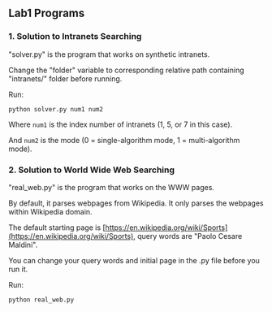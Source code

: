 ## Lab1 Programs
### 1. Solution to Intranets Searching

"solver.py" is the program that works on synthetic intranets.

Change the "folder" variable to corresponding relative path containing "intranets/" folder before running.

Run:

```
python solver.py num1 num2
```

Where `num1` is the index number of intranets (1, 5, or 7 in this case).

And `num2` is the mode (0 = single-algorithm mode, 1 = multi-algorithm mode).

### 2. Solution to World Wide Web Searching

"real_web.py" is the program that works on the WWW pages.

By default, it parses webpages from Wikipedia. It only parses the webpages within Wikipedia domain.

The default starting page is [https://en.wikipedia.org/wiki/Sports](https://en.wikipedia.org/wiki/Sports), query words are "Paolo Cesare Maldini".

You can change your query words and initial page in the .py file before you run it.

Run:
```
python real_web.py
```
